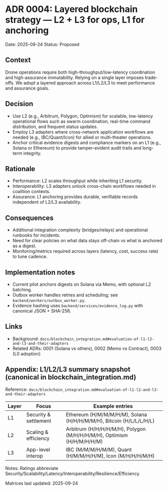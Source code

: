 # ADR 0004: Layered blockchain strategy — L2 + L3 for ops, L1 for anchoring

Date: 2025-09-24 Status: Proposed

## Context

Drone operations require both high-throughput/low-latency coordination and
high-assurance immutability. Relying on a single layer imposes trade-offs. We
adopt a layered approach across L1/L2/L3 to meet performance and assurance
goals.

## Decision

- Use L2 (e.g., Arbitrum, Polygon, Optimism) for scalable, low-latency
  operational flows such as swarm coordination, real-time command distribution,
  and frequent status updates.
- Employ L3 adapters where cross-network application workflows are needed (e.g.,
  IBC/Quant/Icon) for allied or multi-theater operations.
- Anchor critical evidence digests and compliance markers on an L1 (e.g., Solana
  or Ethereum) to provide tamper-evident audit trails and long-term integrity.

## Rationale

- Performance: L2 scales throughput while inheriting L1 security.
- Interoperability: L3 adapters unlock cross-chain workflows needed in coalition
  contexts.
- Assurance: L1 anchoring provides durable, verifiable records independent of
  L2/L3 availability.

## Consequences

- Additional integration complexity (bridges/relays) and operational runbooks
  for incidents.
- Need for clear policies on what data stays off-chain vs what is anchored as a
  digest.
- Monitoring/metrics required across layers (latency, cost, success rate) to
  tune cadence.

## Implementation notes

- Current pilot anchors digests on Solana via Memo, with optional L2 batching.
- Outbox worker handles retries and scheduling; see
  `backend/workers/outbox_worker.py`.
- Evidence hashing uses `backend/services/evidence_log.py` with canonical JSON +
  SHA-256.

## Links

- Background:
  `docs/blockchain_integration.md#evaluation-of-l1-l2-and-l3-and-their-adapters`
- Related ADRs: 0001 (Solana vs others), 0002 (Memo vs Contract), 0003 (L0
  adoption)

## Appendix: L1/L2/L3 summary snapshot (canonical in blockchain_integration.md)

Reference:
`docs/blockchain_integration.md#evaluation-of-l1-l2-and-l3-and-their-adapters`

| Layer | Focus                 | Example entries                                                       |
| ----- | --------------------- | --------------------------------------------------------------------- |
| L1    | Security & settlement | Ethereum (H/M/M/M/H/M), Solana (H/H/H/M/M/H), Bitcoin (H/L/L/L/H/L)   |
| L2    | Scaling & efficiency  | Arbitrum (H/H/H/H/M/H), Polygon (M/H/H/H/M/H), Optimism (H/H/M/H/H/M) |
| L3    | App-level interop     | IBC (M/M/M/H/M/M), Quant (H/M/M/H/H/M), Icon (M/H/H/H/M/H)            |

Notes: Ratings abbreviate
Security/Scalability/Latency/Interoperability/Resilience/Efficiency.

Matrices last updated: 2025-09-24
